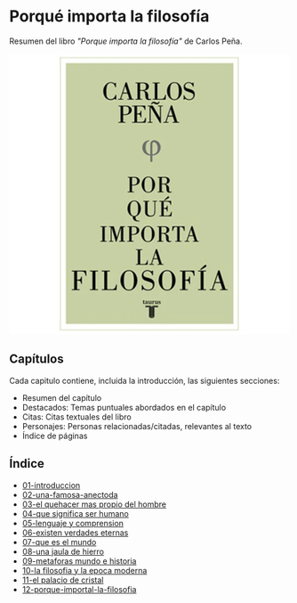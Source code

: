 # Porqué importa la filosofía

Resumen del libro *"Porque importa la filosofía"* de Carlos Peña.

![Portada Libro](./book_cover.png)

## Capítulos

Cada capitulo contiene, incluida la introducción, las siguientes secciones:
- Resumen del capítulo
- Destacados: Temas puntuales abordados en el capítulo
- Citas: Citas textuales del libro
- Personajes: Personas relacionadas/citadas, relevantes al texto
- Índice de páginas

## Índice

- [01-introduccion](./01-introduccion.md)
- [02-una-famosa-anectoda](./02-una-famosa-anecdota.md)
- [03-el quehacer mas propio del hombre](./03-el-quehacer-mas-propio-del-hombre.md)
- [04-que significa ser humano](./04-que-significa-ser-humano.md)
- [05-lenguaje y comprension](./05-lenguaje-y-compresion.md)
- [06-existen verdades eternas](./06-existen-verdades-eternas.md)
- [07-que es el mundo](./07-que-es-el-mundo.md)
- [08-una jaula de hierro](./08-una-jaula-de-hierro.md)
- [09-metaforas mundo e historia](./09-metaforas-mundo-historia.md)
- [10-la filosofia y la epoca moderna](./10-la-filosofia-y-la-epoca-moderna.md)
- [11-el palacio de cristal](./11-el-palacio-de-cristal.md)
- [12-porque-importal-la-filosofia]()